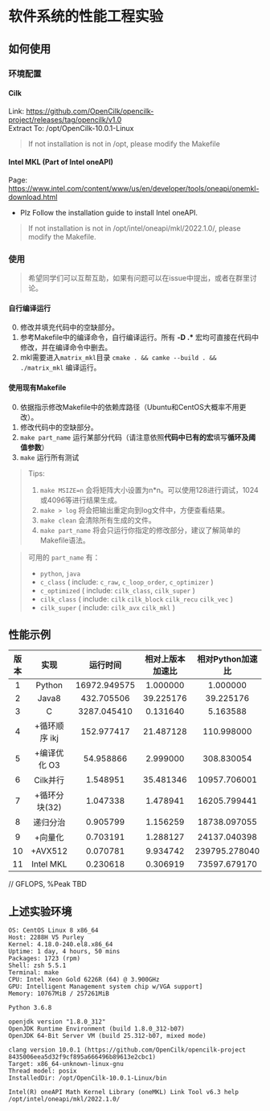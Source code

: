 # 软件系统的性能工程实验

## 如何使用

### 环境配置

#### Cilk

Link: https://github.com/OpenCilk/opencilk-project/releases/tag/opencilk/v1.0  
Extract To: /opt/OpenCilk-10.0.1-Linux

> If not installation is not in /opt, please modify the Makefile


#### Intel MKL (Part of Intel oneAPI)

Page: https://www.intel.com/content/www/us/en/developer/tools/oneapi/onemkl-download.html

- Plz Follow the installation guide to install Intel oneAPI.

> If not installation is not in /opt/intel/oneapi/mkl/2022.1.0/, please modify the Makefile.

### 使用

> 希望同学们可以互帮互助，如果有问题可以在issue中提出，或者在群里讨论。

#### 自行编译运行

0. 修改并填充代码中的空缺部分。
1. 参考Makefile中的编译命令，自行编译运行。所有 **-D \.\*** 宏均可直接在代码中修改，并在编译命令中删去。
2. mkl需要进入`matrix_mkl`目录 `cmake . && camke --build . && ./matrix_mkl` 编译运行。

#### 使用现有Makefile

0. 依据指示修改Makefile中的依赖库路径（Ubuntu和CentOS大概率不用更改）。
1. 修改代码中的空缺部分。
2. `make part_name` 运行某部分代码（请注意依照**代码中已有的宏**填写**循环及阈值参数**）
3. `make` 运行所有测试

> Tips:  
> 1. `make MSIZE=n` 会将矩阵大小设置为n*n。可以使用128进行调试，1024或4096等进行结果生成。
> 2. `make > log` 将会把输出重定向到log文件中，方便查看结果。
> 3. `make clean` 会清除所有生成的文件。
> 4. `make part_name` 将会只运行你指定的修改部分，建议了解简单的Makefile语法。  


>可用的 `part_name` 有：  
>- `python`, `java`  
>- `c_class`  ( include: `c_raw`, `c_loop_order`, `c_optimizer` )  
>- `c_optimized`  ( include: `cilk_class`, `cilk_super` )   
>- `cilk_class`  ( include: `cilk` `cilk_block` `cilk_recu` `cilk_vec` )
>- `cilk_super`  ( include: `cilk_avx` `cilk_mkl` )



## 性能示例

| 版本  |实现| 运行时间 | 相对上版本加速比 | 相对Python加速比 | GFLOPS | %Peak |
|:-----:|:--:|:--------:|:---------------:|:----------------:|:------:|:-------:|
| 1     |Python| 16972.949575 | 1.000000 | 1.000000 | 0.000000 | 0.000000 |
| 2     |Java8 | 432.705506 | 39.225176 | 39.225176 | 0.000000 | 0.000000 |
| 3     |C | 3287.045410 | 0.131640 | 5.163588 | 0.000000 | 0.000000 |
| 4     |+循环顺序 ikj| 152.977417 | 21.487128 | 110.998000 | 0.000000 | 0.000000 |
| 5     |+编译优化 O3| 54.958866 | 2.999000 | 308.830054 | 0.000000 | 0.000000 |
| 6     |Cilk并行| 1.548951 | 35.481346 | 10957.706001 | 0.000000 | 0.000000 |
| 7     |+循环分块(32)| 1.047338 | 1.478941 | 16205.799441 | 0.000000 | 0.000000 |
| 8     |递归分治 | 0.905799 | 1.156259 |18738.097055 | 0.000000 | 0.000000 |
| 9     |+向量化 | 0.703191 | 1.288127 | 24137.040398| 0.000000 | 0.000000 |
| 10    |+AVX512 | 0.070781 | 9.934742 | 239795.278040 | 0.000000 | 0.000000 |
| 11    |Intel MKL| 0.230618 | 0.306919 | 73597.679170 | 0.000000 | 0.000000 |

// GFLOPS, %Peak TBD

## 上述实验环境

```
OS: CentOS Linux 8 x86_64 
Host: 2288H V5 Purley 
Kernel: 4.18.0-240.el8.x86_64 
Uptime: 1 day, 4 hours, 50 mins 
Packages: 1723 (rpm) 
Shell: zsh 5.5.1 
Terminal: make 
CPU: Intel Xeon Gold 6226R (64) @ 3.900GHz 
GPU: Intelligent Management system chip w/VGA support] 
Memory: 10767MiB / 257261MiB 

Python 3.6.8

openjdk version "1.8.0_312"
OpenJDK Runtime Environment (build 1.8.0_312-b07)
OpenJDK 64-Bit Server VM (build 25.312-b07, mixed mode)

clang version 10.0.1 (https://github.com/OpenCilk/opencilk-project 8435006eea5d32f9cf895a666496b89613e2cbc1)
Target: x86_64-unknown-linux-gnu
Thread model: posix
InstalledDir: /opt/OpenCilk-10.0.1-Linux/bin

Intel(R) oneAPI Math Kernel Library (oneMKL) Link Tool v6.3 help
/opt/intel/oneapi/mkl/2022.1.0/
```

